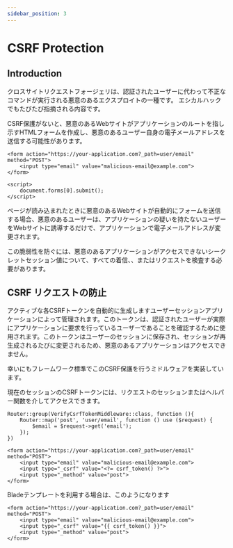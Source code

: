 ```yaml
---
sidebar_position: 3
---
```


# CSRF Protection

## Introduction
クロスサイトリクエストフォージェリは、認証されたユーザーに代わって不正なコマンドが実行される悪意のあるエクスプロイトの一種です。
エシカルハックでもたびたび指摘される内容です。

CSRF保護がないと、悪意のあるWebサイトがアプリケーションのルートを指し示すHTMLフォームを作成し、悪意のあるユーザー自身の電子メールアドレスを送信する可能性があります。
~~~
<form action="https://your-application.com?_path=user/email" method="POST">
    <input type="email" value="malicious-email@example.com">
</form>
 
<script>
    document.forms[0].submit();
</script>
~~~

ページが読み込まれたときに悪意のあるWebサイトが自動的にフォームを送信する場合、悪意のあるユーザーは、アプリケーションの疑いを持たないユーザーをWebサイトに誘導するだけで、アプリケーションで電子メールアドレスが変更されます。

この脆弱性を防ぐには、悪意のあるアプリケーションがアクセスできないシークレットセッション値について、すべての着信、、またはリクエストを検査する必要があります。

## CSRF リクエストの防止

アクティブな各CSRFトークンを自動的に生成しますユーザーセッションアプリケーションによって管理されます。このトークンは、認証されたユーザーが実際にアプリケーションに要求を行っているユーザーであることを確認するために使用されます。このトークンはユーザーのセッションに保存され、セッションが再生成されるたびに変更されるため、悪意のあるアプリケーションはアクセスできません。

幸いにもフレームワーク標準でこのCSRF保護を行うミドルウェアを実装しています。

現在のセッションのCSRFトークンには、リクエストのセッションまたはヘルパー関数を介してアクセスできます。

~~~
Router::group(VerifyCsrfTokenMiddleware::class, function (){
    Router::map('post', 'user/email', function () use ($request) {
        $email = $request->get('email');
    });
})
~~~
~~~
<form action="https://your-application.com?_path=user/email" method="POST">
    <input type="email" value="malicious-email@example.com">
    <input type="_csrf" value="<?= csrf_token() ?>">
    <input type="_method" value="post">
</form>
~~~
Bladeテンプレートを利用する場合は、このようになります
~~~
<form action="https://your-application.com?_path=user/email" method="POST">
    <input type="email" value="malicious-email@example.com">
    <input type="_csrf" value="{{ csrf_token() }}">
    <input type="_method" value="post">
</form>
~~~

